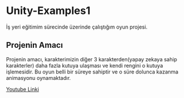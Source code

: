 # Unity-Examples1
 İş yeri eğitimim sürecinde üzerinde çalıştığım oyun projesi.
 
 ## Projenin Amacı
 Projenin amacı, karakterimizin diğer 3 karakterden(yapay zekaya sahip karakterler) daha fazla kutuya ulaşması ve kendi rengini o kutuya işlemesidir. Bu oyun belli bir süreye sahiptir ve o süre dolunca kazanma animasyonu oynamaktadır. 
 
 [Youtube Linki](https://youtu.be/Q4bAGKi6P8o)
